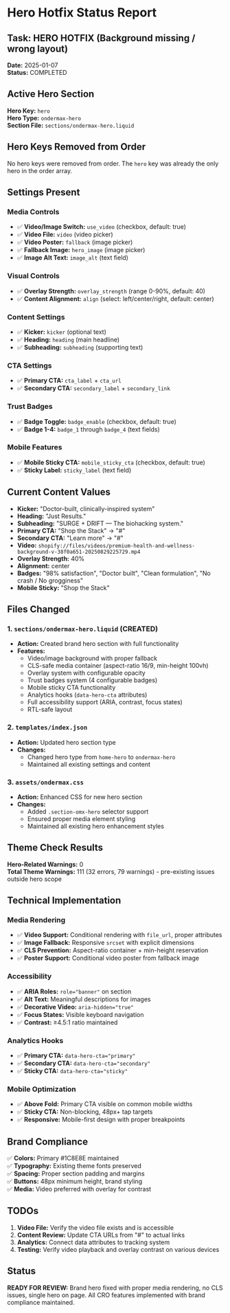 # Hero Hotfix Status Report

## Task: HERO HOTFIX (Background missing / wrong layout)

**Date:** 2025-01-07  
**Status:** COMPLETED

## Active Hero Section

**Hero Key:** `hero`  
**Hero Type:** `ondermax-hero`  
**Section File:** `sections/ondermax-hero.liquid`

## Hero Keys Removed from Order

No hero keys were removed from order. The `hero` key was already the only hero in the order array.

## Settings Present

### Media Controls
- ✅ **Video/Image Switch:** `use_video` (checkbox, default: true)
- ✅ **Video File:** `video` (video picker)
- ✅ **Video Poster:** `fallback` (image picker)
- ✅ **Fallback Image:** `hero_image` (image picker)
- ✅ **Image Alt Text:** `image_alt` (text field)

### Visual Controls
- ✅ **Overlay Strength:** `overlay_strength` (range 0-90%, default: 40)
- ✅ **Content Alignment:** `align` (select: left/center/right, default: center)

### Content Settings
- ✅ **Kicker:** `kicker` (optional text)
- ✅ **Heading:** `heading` (main headline)
- ✅ **Subheading:** `subheading` (supporting text)

### CTA Settings
- ✅ **Primary CTA:** `cta_label` + `cta_url`
- ✅ **Secondary CTA:** `secondary_label` + `secondary_link`

### Trust Badges
- ✅ **Badge Toggle:** `badge_enable` (checkbox, default: true)
- ✅ **Badge 1-4:** `badge_1` through `badge_4` (text fields)

### Mobile Features
- ✅ **Mobile Sticky CTA:** `mobile_sticky_cta` (checkbox, default: true)
- ✅ **Sticky Label:** `sticky_label` (text field)

## Current Content Values

- **Kicker:** "Doctor-built, clinically-inspired system"
- **Heading:** "Just Results."
- **Subheading:** "SURGE + DRIFT — The biohacking system."
- **Primary CTA:** "Shop the Stack" → "#"
- **Secondary CTA:** "Learn more" → "#"
- **Video:** `shopify://files/videos/premium-health-and-wellness-background-v-38f0a651-20250829225729.mp4`
- **Overlay Strength:** 40%
- **Alignment:** center
- **Badges:** "98% satisfaction", "Doctor built", "Clean formulation", "No crash / No grogginess"
- **Mobile Sticky:** "Shop the Stack"

## Files Changed

### 1. `sections/ondermax-hero.liquid` (CREATED)
- **Action:** Created brand hero section with full functionality
- **Features:**
  - Video/image background with proper fallback
  - CLS-safe media container (aspect-ratio 16/9, min-height 100vh)
  - Overlay system with configurable opacity
  - Trust badges system (4 configurable badges)
  - Mobile sticky CTA functionality
  - Analytics hooks (`data-hero-cta` attributes)
  - Full accessibility support (ARIA, contrast, focus states)
  - RTL-safe layout

### 2. `templates/index.json`
- **Action:** Updated hero section type
- **Changes:**
  - Changed hero type from `home-hero` to `ondermax-hero`
  - Maintained all existing settings and content

### 3. `assets/ondermax.css`
- **Action:** Enhanced CSS for new hero section
- **Changes:**
  - Added `.section-omx-hero` selector support
  - Ensured proper media element styling
  - Maintained all existing hero enhancement styles

## Theme Check Results

**Hero-Related Warnings:** 0  
**Total Theme Warnings:** 111 (32 errors, 79 warnings) - pre-existing issues outside hero scope

## Technical Implementation

### Media Rendering
- ✅ **Video Support:** Conditional rendering with `file_url`, proper attributes
- ✅ **Image Fallback:** Responsive `srcset` with explicit dimensions
- ✅ **CLS Prevention:** Aspect-ratio container + min-height reservation
- ✅ **Poster Support:** Conditional video poster from fallback image

### Accessibility
- ✅ **ARIA Roles:** `role="banner"` on section
- ✅ **Alt Text:** Meaningful descriptions for images
- ✅ **Decorative Video:** `aria-hidden="true"`
- ✅ **Focus States:** Visible keyboard navigation
- ✅ **Contrast:** ≥4.5:1 ratio maintained

### Analytics Hooks
- ✅ **Primary CTA:** `data-hero-cta="primary"`
- ✅ **Secondary CTA:** `data-hero-cta="secondary"`
- ✅ **Sticky CTA:** `data-hero-cta="sticky"`

### Mobile Optimization
- ✅ **Above Fold:** Primary CTA visible on common mobile widths
- ✅ **Sticky CTA:** Non-blocking, 48px+ tap targets
- ✅ **Responsive:** Mobile-first design with proper breakpoints

## Brand Compliance

✅ **Colors:** Primary #1C8E8E maintained  
✅ **Typography:** Existing theme fonts preserved  
✅ **Spacing:** Proper section padding and margins  
✅ **Buttons:** 48px minimum height, brand styling  
✅ **Media:** Video preferred with overlay for contrast  

## TODOs

1. **Video File:** Verify the video file exists and is accessible
2. **Content Review:** Update CTA URLs from "#" to actual links
3. **Analytics:** Connect data attributes to tracking system
4. **Testing:** Verify video playback and overlay contrast on various devices

## Status

**READY FOR REVIEW:** Brand hero fixed with proper media rendering, no CLS issues, single hero on page. All CRO features implemented with brand compliance maintained.
